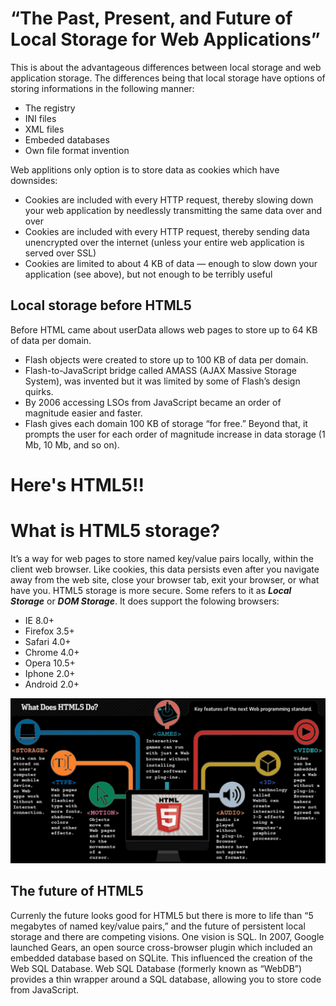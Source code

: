 # “The Past, Present, and Future of Local Storage for Web Applications”

This is about the advantageous differences between local storage and web application storage. The differences being that local storage have options of storing informations in the following manner:
- The registry
- INI files
- XML files
- Embeded databases
- Own file format invention

Web applitions only option is to store data as cookies which have downsides:

- Cookies are included with every HTTP request, thereby slowing down your web application by needlessly transmitting the same data over and over
- Cookies are included with every HTTP request, thereby sending data unencrypted over the internet (unless your entire web application is served over SSL)
- Cookies are limited to about 4 KB of data — enough to slow down your application (see above), but not enough to be terribly useful

## Local storage before HTML5

Before HTML came about userData allows web pages to store up to 64 KB of data per domain. 

- Flash objects were created to store up to 100 KB of data per domain.
- Flash-to-JavaScript bridge called AMASS (AJAX Massive Storage System), was invented but it was limited by some of Flash’s design quirks. 
- By 2006 accessing LSOs from JavaScript became an order of magnitude easier and faster. 
- Flash gives each domain 100 KB of storage “for free.” Beyond that, it prompts the user for each order of magnitude increase in data storage (1 Mb, 10 Mb, and so on).

# Here's HTML5!!

# What is HTML5 storage?

It’s a way for web pages to store named key/value pairs locally, within the client web browser. Like cookies, this data persists even after you navigate away from the web site, close your browser tab, exit your browser, or what have you. HTML5 storage is more secure. Some refers to it as ***Local Storage*** or ***DOM Storage***. It does support the folowing browsers:

- IE 8.0+
- Firefox 3.5+
- Safari 4.0+
- Chrome 4.0+
- Opera 10.5+
- Iphone 2.0+
- Android 2.0+

![HTML5](images/html5.jpg)

## The future of HTML5

Currenly the future looks good for HTML5 but there is more to life than “5 megabytes of named key/value pairs,” and the future of persistent local storage and there are competing visions. One vision is SQL. In 2007, Google launched Gears, an open source cross-browser plugin which included an embedded database based on SQLite. This influenced the creation of the Web SQL Database. Web SQL Database (formerly known as “WebDB”) provides a thin wrapper around a SQL database, allowing you to store code from JavaScript.